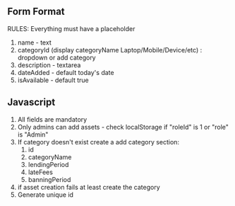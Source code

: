## Form Format
RULES: Everything must have a placeholder
1. name - text
2. categoryId (display categoryName Laptop/Mobile/Device/etc) : dropdown or add category
3. description -  textarea
4. dateAdded - default today's date
5. isAvailable - default true

## Javascript

1. All fields are mandatory
2. Only admins can add assets - check localStorage if "roleId" is 1 or "role" is "Admin"
3. If category doesn't exist create a add category section:
	1. id
	2. categoryName
	3. lendingPeriod
	4. lateFees
	5. banningPeriod
5. if asset creation fails at least create the category
6. Generate unique id

